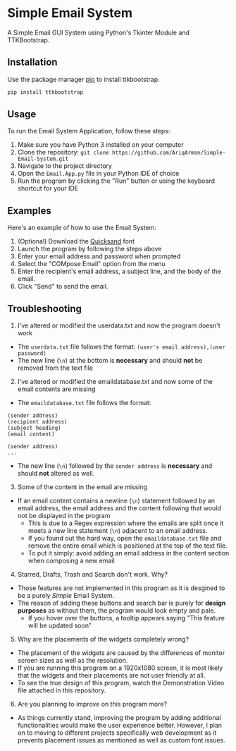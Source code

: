 # Simple Email System

A Simple Email GUI System using Python's Tkinter Module and TTKBootstrap.

## Installation

Use the package manager [pip](https://pip.pypa.io/en/stable/) to install ttkbootstrap.
```bash
pip install ttkbootstrap
```
## Usage
To run the Email System Application, follow these steps:
1. Make sure you have Python 3 installed on your computer 
2. Clone the repository: `git clone https://github.com/AriqArman/Simple-Email-System.git`
3. Navigate to the project directory
4. Open the `Email.App.py` file in your Python IDE of choice
5. Run the program by clicking the "Run" button or using the keyboard shortcut for your IDE

## Examples
Here's an example of how to use the Email System:
1. (Optional) Download the [Quicksand](https://fonts.google.com/specimen/Quicksand) font 
2. Launch the program by following the steps above
3. Enter your email address and password when prompted
4. Select the "COMpose Email" option from the menu
5. Enter the recipient's email address, a subject line, and the body of the email.
6. Click "Send" to send the email.

## Troubleshooting
1. I've altered or modified the userdata.txt and now the program doesn't work
  - The `userdata.txt` file follows the format:
  `(user's email address),(user password)
  `
  - The new line (`\n`) at the bottom is **necessary** and should **not** be removed from the text file

2. I've altered or modified the emaildatabase.txt and now some of the email contents are missing
  - The `emaildatabase.txt` file follows the format:
  ```
  (sender address)
  (recipient address)
  (subject heading)
  (email content)
  
  (sender address)
  ...
  ```
  - The new line (`\n`) followed by the `sender address` is **necessary** and should **not** altered as well. 

3. Some of the content in the email are missing
  - If an email content contains a newline (`\n`) statement followed by an email address, the email address and the content following that would not be displayed in the program 
    - This is due to a Regex expression where the emails are split once it meets a new line statement (`\n`) adjacent to an email address. 
    - If you found out the hard way, open the `emaildatabase.txt` file and remove the entire email which is positioned at the top of the text file.
    - To put it simply: avoid adding an email address in the content section when composing a new email

4. Starred, Drafts, Trash and Search don't work. Why?
  - Those features are not implemented in this program as it is desgined to be a purely _Simple_ Email System. 
  - The reason of adding these buttons and search bar is purely for **design purposes** as without them, the program would look empty and pale.
    - If you hover over the buttons, a tooltip appears saying "This feature will be updated soon"

5. Why are the placements of the widgets completely wrong?
  - The placement of the widgets are caused by the differences of monitor screen sizes as well as the resolution. 
  - If you are running this program on a 1920x1080 screen, it is most likely that the widgets and their placements are not user friendly at all. 
  - To see the true design of this program, watch the Demonstration Video file attached in this repository.

6. Are you planning to improve on this program more?
  - As things currently stand, improving the program by adding additional functionalities would make the user experience better. However, I plan on to moving to different projects specifically web development as it prevents placement issues as mentioned as well as custom font issues.


